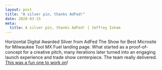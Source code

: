 ```yaml
---
layout: post
title: "A silver pin, thanks AdFed!"
date: 2020-03-15
meta:
  title: A silver pin, thanks AdFed! | Jeffrey Isham
---
```


<p>Horizontal Digital Awarded Silver from AdFed The Show for Best Microsite for Milwaukee Tool MX Fuel landing page. What started as a proof-of-concept for a creative pitch, many iterations later turned into an engaging launch experience and trade show centerpiece. The team really delivered.  <a href="http://horizontaldigital.com/work/milwaukee" target="_blank">This was a fun one to work on</a>!</p>
